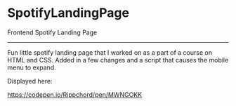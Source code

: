 # SpotifyLandingPage
Frontend Spotify Landing Page
_____________________________

Fun little spotify landing page that I worked on as a part of a course on HTML and CSS. 
Added in a few changes and a script that causes the mobile menu to expand. 

Displayed here: 

https://codepen.io/Rippchord/pen/MWNGOKK
